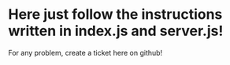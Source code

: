 # Here just follow the instructions written in index.js and server.js!

For any problem, create a ticket here on github!
